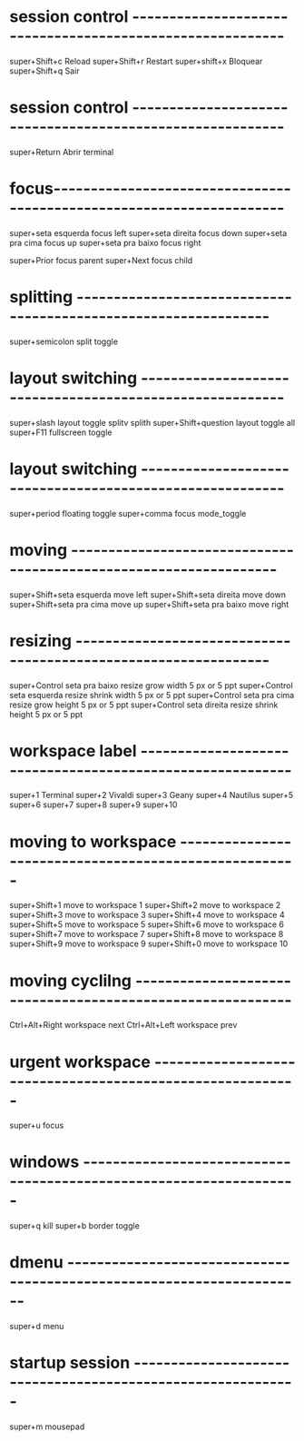 # session control ---------------------------------------------------------- #

super+Shift+c			Reload
super+Shift+r			Restart 
super+shift+x			Bloquear 
super+Shift+q			Sair

# session control ---------------------------------------------------------- #

super+Return			Abrir terminal 

# focus--------------------------------------------------------------------- #

super+seta esquerda		focus left 
super+seta direita		focus down 
super+seta pra cima		focus up
super+seta pra baixo		focus right

super+Prior			focus parent 
super+Next			focus child

# splitting ---------------------------------------------------------------- #

super+semicolon			split toggle

# layout switching ---------------------------------------------------------

super+slash			layout toggle splitv splith 
super+Shift+question		layout toggle all 
super+F11			fullscreen toggle

# layout switching ---------------------------------------------------------

super+period			floating toggle 
super+comma			focus mode\_toggle

# moving ------------------------------------------------------------------

super+Shift+seta esquerda	move left 
super+Shift+seta direita	move down 
super+Shift+seta pra cima 	move up 
super+Shift+seta pra baixo	move right

# resizing ----------------------------------------------------------------

super+Control seta pra baixo	resize grow width 5 px or 5 ppt 
super+Control seta esquerda	resize shrink width 5 px or 5 ppt 
super+Control seta pra cima 	resize grow height 5 px or 5 ppt 
super+Control seta direita	resize shrink height 5 px or 5 ppt

# workspace label ----------------------------------------------------------

super+1				Terminal 
super+2				Vivaldi 
super+3				Geany 
super+4				Nautilus
super+5 
super+6 
super+7 
super+8 
super+9 
super+10 

# moving to workspace ------------------------------------------------------

super+Shift+1			move to workspace 1 
super+Shift+2			move to workspace 2 
super+Shift+3			move to workspace 3 
super+Shift+4			move to workspace 4 
super+Shift+5			move to workspace 5 
super+Shift+6			move to workspace 6 
super+Shift+7			move to workspace 7 
super+Shift+8			move to workspace 8 
super+Shift+9			move to workspace 9 
super+Shift+0			move to workspace 10

# moving cyclilng -----------------------------------------------------------

Ctrl+Alt+Right			workspace next 
Ctrl+Alt+Left			workspace prev

# urgent workspace ----------------------------------------------------------

super+u				focus

# windows -------------------------------------------------------------------

super+q				kill 
super+b				border toggle

# dmenu ----------------------------------------------------------------------

super+d				menu

# startup session ------------------------------------------------------------

super+m				mousepad 
